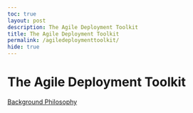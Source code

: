 ```yaml
---
toc: true
layout: post
description: The Agile Deployment Toolkit
title: The Agile Deployment Toolkit
permalink: /agiledeploymenttoolkit/
hide: true
---
```

# The Agile Deployment Toolkit

[Background Philosophy](/codebreakers/backgroundphilosophy/)
